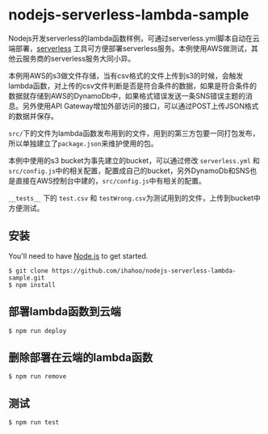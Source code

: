 # nodejs-serverless-lambda-sample
Nodejs开发serverless的lambda函数样例，可通过serverless.yml脚本自动在云端部署，[serverless](https://www.serverless.com/) 工具可方便部署serverless服务。本例使用AWS做测试，其他云服务商的serverless服务大同小异。

本例用AWS的s3做文件存储，当有csv格式的文件上传到s3的时候，会触发lambda函数，对上传的csv文件判断是否是符合条件的数据，如果是符合条件的数据就存储到AWS的DynamoDb中，如果格式错误发送一条SNS错误主题的消息。另外使用API Gateway增加外部访问的接口，可以通过POST上传JSON格式的数据并保存。

`src/`下的文件为lambda函数发布用到的文件，用到的第三方包要一同打包发布，所以单独建立了`package.json`来维护使用的包。

本例中使用的s3 bucket为事先建立的bucket，可以通过修改 `serverless.yml` 和 `src/config.js`中的相关配置，配置成自己的bucket，另外DynamoDb和SNS也是直接在AWS控制台中建的，`src/config.js`中有相关的配置。

`__tests__` 下的 `test.csv` 和 `testWrong.csv`为测试用到的文件，上传到bucket中方便测试。


## 安装
You'll need to have [Node.js](https://nodejs.org) to get started.
````
$ git clone https://github.com/ihahoo/nodejs-serverless-lambda-sample.git
$ npm install
````

## 部署lambda函数到云端
````
$ npm run deploy
````

## 删除部署在云端的lambda函数
````
$ npm run remove
````

## 测试
````
$ npm run test
````

